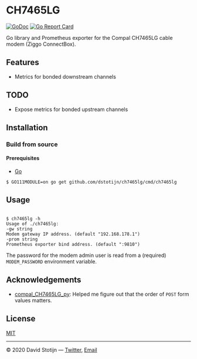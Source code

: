 # CH7465LG

[![GoDoc](https://godoc.org/github.com/dstotijn/ch7465lg?status.svg)](http://godoc.org/github.com/dstotijn/ch7465lg)
[![Go Report Card](https://goreportcard.com/badge/github.com/dstotijn/ch7465lg)](https://goreportcard.com/report/github.com/dstotijn/ch7465lg)

Go library and Prometheus exporter for the Compal CH7465LG cable modem (Ziggo
ConnectBox).

## Features

- Metrics for bonded downstream channels

## TODO

- Expose metrics for bonded upstream channels

## Installation

### Build from source

#### Prerequisites

- [Go](https://golang.org/)

```
$ GO111MODULE=on go get github.com/dstotijn/ch7465lg/cmd/ch7465lg
```

## Usage

```

$ ch7465lg -h
Usage of ./ch7465lg:
-gw string
Modem gateway IP address. (default "192.168.178.1")
-prom string
Prometheus exporter bind address. (default ":9810")
```

The password for the modem admin user is read from a (required) `MODEM_PASSWORD`
environment variable.

## Acknowledgements

- [compal_CH7465LG_py](https://github.com/ties/compal_CH7465LG_py/): Helped me
  figure out that the order of `POST` form values matters.

## License

[MIT](LICENSE)

---

© 2020 David Stotijn — [Twitter](https://twitter.com/dstotijn), [Email](mailto:dstotijn@gmail.com)
